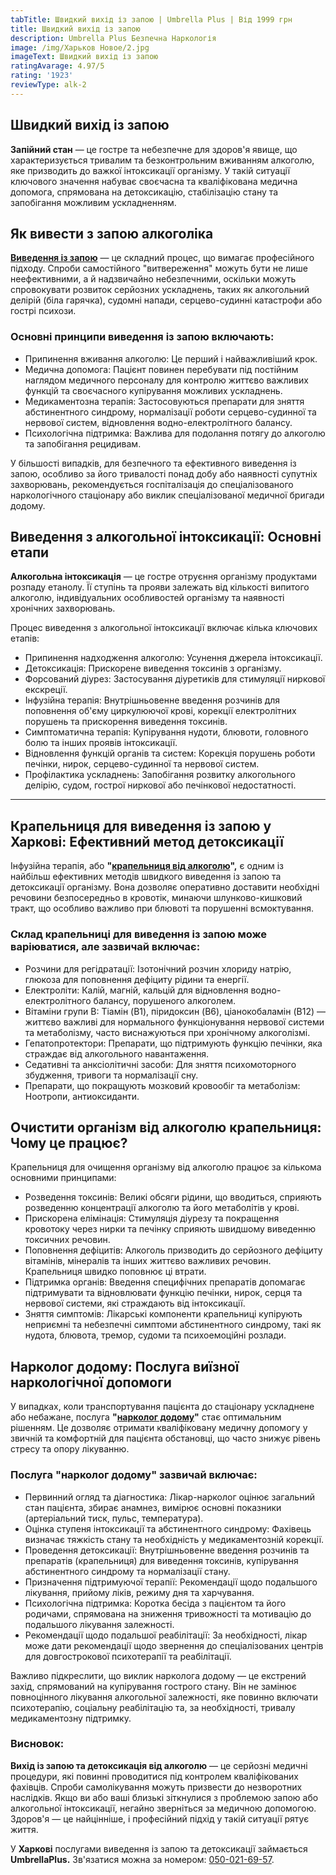 ```yaml
---
tabTitle: Швидкий вихід із запою | Umbrella Plus | Від 1999 грн
title: Швидкий вихід із запою
description: Umbrella Plus Безпечна Наркологія
image: /img/Харьков Новое/2.jpg
imageText: Швидкий вихід із запою
ratingAvarage: 4.97/5
rating: '1923'
reviewType: alk-2
---
```


## Швидкий вихід із запою

**Запійний стан** — це гостре та небезпечне для здоров'я явище, що характеризується тривалим та безконтрольним вживанням алкоголю, яке призводить до важкої інтоксикації організму. У такій ситуації ключового значення набуває своєчасна та кваліфікована медична допомога, спрямована на детоксикацію, стабілізацію стану та запобігання можливим ускладненням.

## Як вивести з запою алкоголіка

**[Виведення із запою](https://umbrella-plus.com.ua/uk/kharkiv/vivod-iz-zapoia-kharkiv-ua/)** — це складний процес, що вимагає професійного підходу. Спроби самостійного "витвереження" можуть бути не лише неефективними, а й надзвичайно небезпечними, оскільки можуть спровокувати розвиток серйозних ускладнень, таких як алкогольний делірій (біла гарячка), судомні напади, серцево-судинні катастрофи або гострі психози.

### **Основні принципи виведення із запою включають:**

* Припинення вживання алкоголю: Це перший і найважливіший крок.
* Медична допомога: Пацієнт повинен перебувати під постійним наглядом медичного персоналу для контролю життєво важливих функцій та своєчасного купірування можливих ускладнень.
* Медикаментозна терапія: Застосовуються препарати для зняття абстинентного синдрому, нормалізації роботи серцево-судинної та нервової систем, відновлення водно-електролітного балансу.
* Психологічна підтримка: Важлива для подолання потягу до алкоголю та запобігання рецидивам.

У більшості випадків, для безпечного та ефективного виведення із запою, особливо за його тривалості понад добу або наявності супутніх захворювань, рекомендується госпіталізація до спеціалізованого наркологічного стаціонару або виклик спеціалізованої медичної бригади додому.

## Виведення з алкогольної інтоксикації: Основні етапи

**Алкогольна інтоксикація** — це гостре отруєння організму продуктами розпаду етанолу. Її ступінь та прояви залежать від кількості випитого алкоголю, індивідуальних особливостей організму та наявності хронічних захворювань.

Процес виведення з алкогольної інтоксикації включає кілька ключових етапів:

* Припинення надходження алкоголю: Усунення джерела інтоксикації.
* Детоксикація: Прискорене виведення токсинів з організму.
* Форсований діурез: Застосування діуретиків для стимуляції ниркової екскреції.
* Інфузійна терапія: Внутрішньовенне введення розчинів для поповнення об'єму циркулюючої крові, корекції електролітних порушень та прискорення виведення токсинів.
* Симптоматична терапія: Купірування нудоти, блювоти, головного болю та інших проявів інтоксикації.
* Відновлення функцій органів та систем: Корекція порушень роботи печінки, нирок, серцево-судинної та нервової систем.
* Профілактика ускладнень: Запобігання розвитку алкогольного делірію, судом, гострої ниркової або печінкової недостатності.

***

## Крапельниця для виведення із запою у Харкові: Ефективний метод детоксикації

Інфузійна терапія, або **"[крапельниця від алкоголю](https://umbrella-plus.com.ua/uk/kharkiv/kapelnica_ot_alkogola_kharkiv-ua/)",** є одним із найбільш ефективних методів швидкого виведення із запою та детоксикації організму. Вона дозволяє оперативно доставити необхідні речовини безпосередньо в кровотік, минаючи шлунково-кишковий тракт, що особливо важливо при блювоті та порушенні всмоктування.

### **Склад крапельниці для виведення із запою може варіюватися, але зазвичай включає:**

* Розчини для регідратації: Ізотонічний розчин хлориду натрію, глюкоза для поповнення дефіциту рідини та енергії.
* Електроліти: Калій, магній, кальцій для відновлення водно-електролітного балансу, порушеного алкоголем.
* Вітаміни групи B: Тіамін (B1), піридоксин (B6), ціанокобаламін (B12) — життєво важливі для нормального функціонування нервової системи та метаболізму, часто виснажуються при хронічному алкоголізмі.
* Гепатопротектори: Препарати, що підтримують функцію печінки, яка страждає від алкогольного навантаження.
* Седативні та анксіолітичні засоби: Для зняття психомоторного збудження, тривоги та нормалізації сну.
* Препарати, що покращують мозковий кровообіг та метаболізм: Ноотропи, антиоксиданти.

## Очистити організм від алкоголю крапельниця: Чому це працює?

Крапельниця для очищення організму від алкоголю працює за кількома основними принципами:

* Розведення токсинів: Великі обсяги рідини, що вводиться, сприяють розведенню концентрації алкоголю та його метаболітів у крові.
* Прискорена елімінація: Стимуляція діурезу та покращення кровотоку через нирки та печінку сприяють швидшому виведенню токсичних речовин.
* Поповнення дефіцитів: Алкоголь призводить до серйозного дефіциту вітамінів, мінералів та інших життєво важливих речовин. Крапельниця швидко поповнює ці втрати.
* Підтримка органів: Введення специфічних препаратів допомагає підтримувати та відновлювати функцію печінки, нирок, серця та нервової системи, які страждають від інтоксикації.
* Зняття симптомів: Лікарські компоненти крапельниці купірують неприємні та небезпечні симптоми абстинентного синдрому, такі як нудота, блювота, тремор, судоми та психоемоційні розлади.

## Нарколог додому: Послуга виїзної наркологічної допомоги

У випадках, коли транспортування пацієнта до стаціонару ускладнене або небажане, послуга **"[нарколог додому](https://umbrella-plus.com.ua/uk/kharkiv/kapelnica_ot_alkogola_na_domy_kharkiv_ua/)"** стає оптимальним рішенням. Це дозволяє отримати кваліфіковану медичну допомогу у звичній та комфортній для пацієнта обстановці, що часто знижує рівень стресу та опору лікуванню.

### **Послуга "нарколог додому" зазвичай включає:**

* Первинний огляд та діагностика: Лікар-нарколог оцінює загальний стан пацієнта, збирає анамнез, вимірює основні показники (артеріальний тиск, пульс, температура).
* Оцінка ступеня інтоксикації та абстинентного синдрому: Фахівець визначає тяжкість стану та необхідність у медикаментозній корекції.
* Проведення детоксикації: Внутрішньовенне введення розчинів та препаратів (крапельниця) для виведення токсинів, купірування абстинентного синдрому та нормалізації стану.
* Призначення підтримуючої терапії: Рекомендації щодо подальшого лікування, прийому ліків, режиму дня та харчування.
* Психологічна підтримка: Коротка бесіда з пацієнтом та його родичами, спрямована на зниження тривожності та мотивацію до подальшого лікування залежності.
* Рекомендації щодо подальшої реабілітації: За необхідності, лікар може дати рекомендації щодо звернення до спеціалізованих центрів для довгострокової психотерапії та реабілітації.

Важливо підкреслити, що виклик нарколога додому — це екстрений захід, спрямований на купірування гострого стану. Він не замінює повноцінного лікування алкогольної залежності, яке повинно включати психотерапію, соціальну реабілітацію та, за необхідності, тривалу медикаментозну підтримку.

### Висновок:

**Вихід із запою та детоксикація від алкоголю** — це серйозні медичні процедури, які повинні проводитися під контролем кваліфікованих фахівців. Спроби самолікування можуть призвести до незворотних наслідків. Якщо ви або ваші близькі зіткнулися з проблемою запою або алкогольної інтоксикації, негайно зверніться за медичною допомогою. Здоров'я — це найцінніше, і професійний підхід у такій ситуації рятує життя.

У **Харкові** послугами виведення із запою та детоксикації займається **UmbrellaPlus.** Зв'язатися можна за номером: [050-021-69-57](tel:0500216957).
